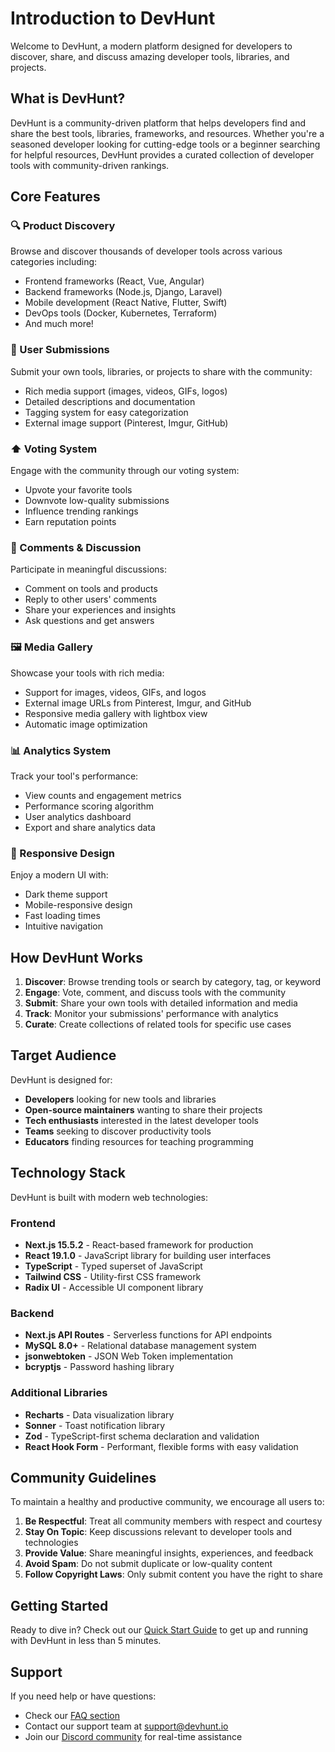 # Introduction to DevHunt

Welcome to DevHunt, a modern platform designed for developers to discover, share, and discuss amazing developer tools, libraries, and projects.

## What is DevHunt?

DevHunt is a community-driven platform that helps developers find and share the best tools, libraries, frameworks, and resources. Whether you're a seasoned developer looking for cutting-edge tools or a beginner searching for helpful resources, DevHunt provides a curated collection of developer tools with community-driven rankings.

## Core Features

### 🔍 Product Discovery
Browse and discover thousands of developer tools across various categories including:
- Frontend frameworks (React, Vue, Angular)
- Backend frameworks (Node.js, Django, Laravel)
- Mobile development (React Native, Flutter, Swift)
- DevOps tools (Docker, Kubernetes, Terraform)
- And much more!

### 🚀 User Submissions
Submit your own tools, libraries, or projects to share with the community:
- Rich media support (images, videos, GIFs, logos)
- Detailed descriptions and documentation
- Tagging system for easy categorization
- External image support (Pinterest, Imgur, GitHub)

### ⬆️ Voting System
Engage with the community through our voting system:
- Upvote your favorite tools
- Downvote low-quality submissions
- Influence trending rankings
- Earn reputation points

### 💬 Comments & Discussion
Participate in meaningful discussions:
- Comment on tools and products
- Reply to other users' comments
- Share your experiences and insights
- Ask questions and get answers

### 🖼️ Media Gallery
Showcase your tools with rich media:
- Support for images, videos, GIFs, and logos
- External image URLs from Pinterest, Imgur, and GitHub
- Responsive media gallery with lightbox view
- Automatic image optimization

### 📊 Analytics System
Track your tool's performance:
- View counts and engagement metrics
- Performance scoring algorithm
- User analytics dashboard
- Export and share analytics data

### 🌙 Responsive Design
Enjoy a modern UI with:
- Dark theme support
- Mobile-responsive design
- Fast loading times
- Intuitive navigation

## How DevHunt Works

1. **Discover**: Browse trending tools or search by category, tag, or keyword
2. **Engage**: Vote, comment, and discuss tools with the community
3. **Submit**: Share your own tools with detailed information and media
4. **Track**: Monitor your submissions' performance with analytics
5. **Curate**: Create collections of related tools for specific use cases

## Target Audience

DevHunt is designed for:
- **Developers** looking for new tools and libraries
- **Open-source maintainers** wanting to share their projects
- **Tech enthusiasts** interested in the latest developer tools
- **Teams** seeking to discover productivity tools
- **Educators** finding resources for teaching programming

## Technology Stack

DevHunt is built with modern web technologies:

### Frontend
- **Next.js 15.5.2** - React-based framework for production
- **React 19.1.0** - JavaScript library for building user interfaces
- **TypeScript** - Typed superset of JavaScript
- **Tailwind CSS** - Utility-first CSS framework
- **Radix UI** - Accessible UI component library

### Backend
- **Next.js API Routes** - Serverless functions for API endpoints
- **MySQL 8.0+** - Relational database management system
- **jsonwebtoken** - JSON Web Token implementation
- **bcryptjs** - Password hashing library

### Additional Libraries
- **Recharts** - Data visualization library
- **Sonner** - Toast notification library
- **Zod** - TypeScript-first schema declaration and validation
- **React Hook Form** - Performant, flexible forms with easy validation

## Community Guidelines

To maintain a healthy and productive community, we encourage all users to:

1. **Be Respectful**: Treat all community members with respect and courtesy
2. **Stay On Topic**: Keep discussions relevant to developer tools and technologies
3. **Provide Value**: Share meaningful insights, experiences, and feedback
4. **Avoid Spam**: Do not submit duplicate or low-quality content
5. **Follow Copyright Laws**: Only submit content you have the right to share

## Getting Started

Ready to dive in? Check out our [Quick Start Guide](./quick-start.md) to get up and running with DevHunt in less than 5 minutes.

## Support

If you need help or have questions:
- Check our [FAQ section](../faq.md)
- Contact our support team at support@devhunt.io
- Join our [Discord community](https://discord.gg/devhunt) for real-time assistance